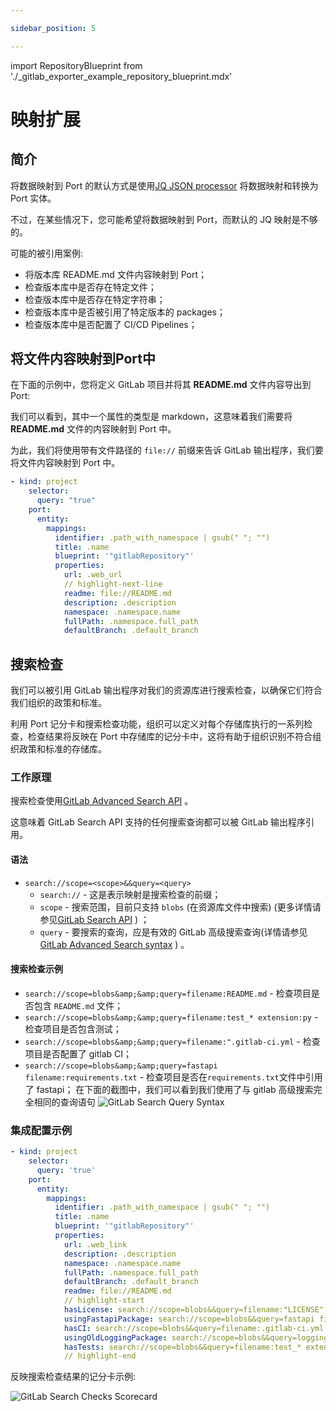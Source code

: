```yaml
---

sidebar_position: 5

---
```


import RepositoryBlueprint from './_gitlab_exporter_example_repository_blueprint.mdx'

# 映射扩展

## 简介

将数据映射到 Port 的默认方式是使用[JQ JSON processor](https://stedolan.github.io/jq/manual/) 将数据映射和转换为 Port 实体。

不过，在某些情况下，您可能希望将数据映射到 Port，而默认的 JQ 映射是不够的。

可能的被引用案例: 

* 将版本库 README.md 文件内容映射到 Port；
* 检查版本库中是否存在特定文件；
* 检查版本库中是否存在特定字符串；
* 检查版本库中是否被引用了特定版本的 packages；
* 检查版本库中是否配置了 CI/CD Pipelines；

## 将文件内容映射到Port中

在下面的示例中，您将定义 GitLab 项目并将其 **README.md** 文件内容导出到 Port: 

<RepositoryBlueprint/>

我们可以看到，其中一个属性的类型是 markdown，这意味着我们需要将 **README.md** 文件的内容映射到 Port 中。

为此，我们将使用带有文件路径的 `file://` 前缀来告诉 GitLab 输出程序，我们要将文件内容映射到 Port 中。

```yaml showLineNumbers
- kind: project
    selector:
      query: "true"
    port:
      entity:
        mappings:
          identifier: .path_with_namespace | gsub(" "; "")
          title: .name
          blueprint: '"gitlabRepository"'
          properties:
            url: .web_url
            // highlight-next-line
            readme: file://README.md
            description: .description
            namespace: .namespace.name
            fullPath: .namespace.full_path
            defaultBranch: .default_branch
```

## 搜索检查

我们可以被引用 GitLab 输出程序对我们的资源库进行搜索检查，以确保它们符合我们组织的政策和标准。

利用 Port 记分卡和搜索检查功能，组织可以定义对每个存储库执行的一系列检查，检查结果将反映在 Port 中存储库的记分卡中，这将有助于组织识别不符合组织政策和标准的存储库。

### 工作原理

搜索检查使用[GitLab Advanced Search API](https://docs.gitlab.com/ee/api/search.html) 。

这意味着 GitLab Search API 支持的任何搜索查询都可以被 GitLab 输出程序引用。

#### 语法

* `search://scope=<scope>&&query=<query>`
    - `search://` - 这是表示映射是搜索检查的前缀；
    - `scope` - 搜索范围，目前只支持 `blobs` (在资源库文件中搜索) (更多详情请参见[GitLab Search API](https://docs.gitlab.com/ee/api/search.html#scope) ) ；
    - `query` - 要搜索的查询，应是有效的 GitLab 高级搜索查询(详情请参见[GitLab Advanced Search syntax](https://docs.gitlab.com/ee/user/search/advanced_search.html#syntax) ) 。

#### 搜索检查示例

* `search://scope=blobs&amp;&amp;query=filename:README.md` - 检查项目是否包含 `README.md` 文件；
* `search://scope=blobs&amp;&amp;query=filename:test_* extension:py` - 检查项目是否包含测试；
* `search://scope=blobs&amp;&amp;query=filename:".gitlab-ci.yml` - 检查项目是否配置了 gitlab CI；
* `search://scope=blobs&amp;&amp;query=fastapi filename:requirements.txt` - 检查项目是否在`requirements.txt`文件中引用了 fastapi；
    在下面的截图中，我们可以看到我们使用了与 gitlab 高级搜索完全相同的查询语句
    ![GitLab Search Query Syntax](../../../../../static/img/integrations/gitlab/GitlabSearchQueryExample.png)

### 集成配置示例

```yaml showLineNumbers
- kind: project
    selector:
      query: 'true'
    port:
      entity:
        mappings:
          identifier: .path_with_namespace | gsub(" "; "")
          title: .name
          blueprint: '"gitlabRepository"'
          properties:
            url: .web_link
            description: .description
            namespace: .namespace.name
            fullPath: .namespace.full_path
            defaultBranch: .default_branch
            readme: file://README.md
            // highlight-start
            hasLicense: search://scope=blobs&&query=filename:"LICENSE"
            usingFastapiPackage: search://scope=blobs&&query=fastapi filename:requirements.txt
            hasCI: search://scope=blobs&&query=filename:.gitlab-ci.yml
            usingOldLoggingPackage: search://scope=blobs&&query=logging extension:py
            hasTests: search://scope=blobs&&query=filename:test_* extension:py
            // highlight-end
```

反映搜索检查结果的记分卡示例: 

![GitLab Search Checks Scorecard](../../../../../static/img/integrations/gitlab/GitlabSearchScorecardExample.png)
